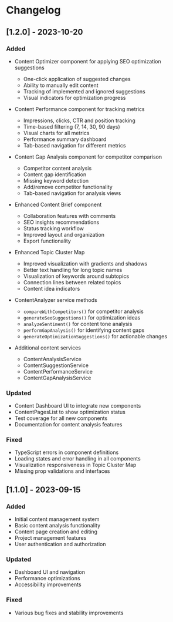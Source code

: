 # Changelog

## [1.2.0] - 2023-10-20

### Added

- Content Optimizer component for applying SEO optimization suggestions
  - One-click application of suggested changes
  - Ability to manually edit content
  - Tracking of implemented and ignored suggestions
  - Visual indicators for optimization progress

- Content Performance component for tracking metrics
  - Impressions, clicks, CTR and position tracking
  - Time-based filtering (7, 14, 30, 90 days)
  - Visual charts for all metrics
  - Performance summary dashboard
  - Tab-based navigation for different metrics

- Content Gap Analysis component for competitor comparison
  - Competitor content analysis
  - Content gap identification
  - Missing keyword detection
  - Add/remove competitor functionality
  - Tab-based navigation for analysis views

- Enhanced Content Brief component
  - Collaboration features with comments
  - SEO insights recommendations
  - Status tracking workflow
  - Improved layout and organization
  - Export functionality

- Enhanced Topic Cluster Map
  - Improved visualization with gradients and shadows
  - Better text handling for long topic names
  - Visualization of keywords around subtopics
  - Connection lines between related topics
  - Content idea indicators

- ContentAnalyzer service methods
  - `compareWithCompetitors()` for competitor analysis
  - `generateSeoSuggestions()` for optimization ideas
  - `analyzeSentiment()` for content tone analysis
  - `performGapAnalysis()` for identifying content gaps
  - `generateOptimizationSuggestions()` for actionable changes

- Additional content services
  - ContentAnalysisService
  - ContentSuggestionService
  - ContentPerformanceService
  - ContentGapAnalysisService

### Updated

- Content Dashboard UI to integrate new components
- ContentPagesList to show optimization status
- Test coverage for all new components
- Documentation for content analysis features

### Fixed

- TypeScript errors in component definitions
- Loading states and error handling in all components
- Visualization responsiveness in Topic Cluster Map
- Missing prop validations and interfaces

## [1.1.0] - 2023-09-15

### Added

- Initial content management system
- Basic content analysis functionality
- Content page creation and editing
- Project management features
- User authentication and authorization

### Updated

- Dashboard UI and navigation
- Performance optimizations
- Accessibility improvements

### Fixed

- Various bug fixes and stability improvements 
